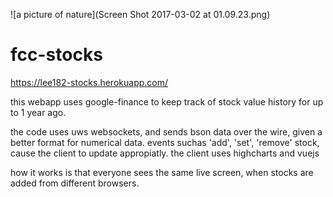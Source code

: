 ![a picture of nature](Screen Shot 2017-03-02 at 01.09.23.png)
# fcc-stocks
https://lee182-stocks.herokuapp.com/

this webapp uses google-finance to keep track of stock value history for up to 1 year ago.

the code uses uws websockets, and sends bson data over the wire, given a better format for numerical data. events suchas 'add', 'set', 'remove' stock, cause the client to update appropiatly. the client uses highcharts and vuejs

how it works is that everyone sees the same live screen, when stocks are added from different browsers.
